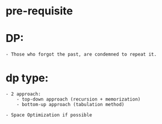 <!-- Dynamic programming -->

# pre-requisite

# DP:

    - Those who forgot the past, are condemned to repeat it.

# dp type:
    - 2 approach:
        - top-down approach (recursion + memorization)
        - bottom-up approach (tabulation method)
        
    - Space Optimization if possible

